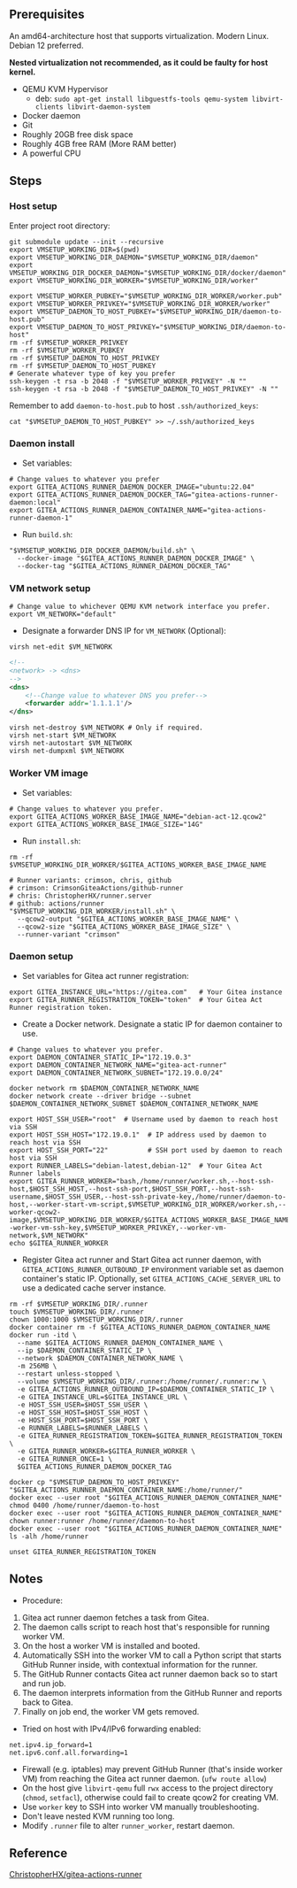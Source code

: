 ## Prerequisites

An amd64-architecture host that supports virtualization. Modern Linux. Debian 12 preferred.

**Nested virtualization not recommended, as it could be faulty for host kernel.**

- QEMU KVM Hypervisor
  - deb: `sudo apt-get install libguestfs-tools qemu-system libvirt-clients libvirt-daemon-system`
- Docker daemon
- Git
- Roughly 20GB free disk space
- Roughly 4GB free RAM (More RAM better)
- A powerful CPU

## Steps

### Host setup

Enter project root directory:
```shell
git submodule update --init --recursive
export VMSETUP_WORKING_DIR=$(pwd)
export VMSETUP_WORKING_DIR_DAEMON="$VMSETUP_WORKING_DIR/daemon"
export VMSETUP_WORKING_DIR_DOCKER_DAEMON="$VMSETUP_WORKING_DIR/docker/daemon"
export VMSETUP_WORKING_DIR_WORKER="$VMSETUP_WORKING_DIR/worker"
```
```shell
export VMSETUP_WORKER_PUBKEY="$VMSETUP_WORKING_DIR_WORKER/worker.pub"
export VMSETUP_WORKER_PRIVKEY="$VMSETUP_WORKING_DIR_WORKER/worker"
export VMSETUP_DAEMON_TO_HOST_PUBKEY="$VMSETUP_WORKING_DIR/daemon-to-host.pub"
export VMSETUP_DAEMON_TO_HOST_PRIVKEY="$VMSETUP_WORKING_DIR/daemon-to-host"
rm -rf $VMSETUP_WORKER_PRIVKEY
rm -rf $VMSETUP_WORKER_PUBKEY
rm -rf $VMSETUP_DAEMON_TO_HOST_PRIVKEY
rm -rf $VMSETUP_DAEMON_TO_HOST_PUBKEY
# Generate whatever type of key you prefer
ssh-keygen -t rsa -b 2048 -f "$VMSETUP_WORKER_PRIVKEY" -N ""
ssh-keygen -t rsa -b 2048 -f "$VMSETUP_DAEMON_TO_HOST_PRIVKEY" -N ""
```
Remember to add `daemon-to-host.pub` to host `.ssh/authorized_keys`:
```shell
cat "$VMSETUP_DAEMON_TO_HOST_PUBKEY" >> ~/.ssh/authorized_keys
```

### Daemon install

- Set variables:
```shell
# Change values to whatever you prefer
export GITEA_ACTIONS_RUNNER_DAEMON_DOCKER_IMAGE="ubuntu:22.04"
export GITEA_ACTIONS_RUNNER_DAEMON_DOCKER_TAG="gitea-actions-runner-daemon:local"
export GITEA_ACTIONS_RUNNER_DAEMON_CONTAINER_NAME="gitea-actions-runner-daemon-1"
```
- Run `build.sh`:
```shell
"$VMSETUP_WORKING_DIR_DOCKER_DAEMON/build.sh" \
  --docker-image "$GITEA_ACTIONS_RUNNER_DAEMON_DOCKER_IMAGE" \
  --docker-tag "$GITEA_ACTIONS_RUNNER_DAEMON_DOCKER_TAG"
```

### VM network setup

```shell
# Change value to whichever QEMU KVM network interface you prefer.
export VM_NETWORK="default"
```
- Designate a forwarder DNS IP for `VM_NETWORK` (Optional):
```shell
virsh net-edit $VM_NETWORK
```
```xml
<!--
<network> -> <dns>
-->
<dns>
    <!--Change value to whatever DNS you prefer-->
    <forwarder addr='1.1.1.1'/>
</dns>
```
```shell
virsh net-destroy $VM_NETWORK # Only if required.
virsh net-start $VM_NETWORK
virsh net-autostart $VM_NETWORK
virsh net-dumpxml $VM_NETWORK
```

### Worker VM image

- Set variables:
```shell
# Change values to whatever you prefer.
export GITEA_ACTIONS_WORKER_BASE_IMAGE_NAME="debian-act-12.qcow2"
export GITEA_ACTIONS_WORKER_BASE_IMAGE_SIZE="14G"
```
- Run `install.sh`:
```shell
rm -rf $VMSETUP_WORKING_DIR_WORKER/$GITEA_ACTIONS_WORKER_BASE_IMAGE_NAME
```
```shell
# Runner variants: crimson, chris, github
# crimson: CrimsonGiteaActions/github-runner
# chris: ChristopherHX/runner.server
# github: actions/runner
"$VMSETUP_WORKING_DIR_WORKER/install.sh" \
  --qcow2-output "$GITEA_ACTIONS_WORKER_BASE_IMAGE_NAME" \
  --qcow2-size "$GITEA_ACTIONS_WORKER_BASE_IMAGE_SIZE" \
  --runner-variant "crimson"
```

### Daemon setup

- Set variables for Gitea act runner registration:
```shell
export GITEA_INSTANCE_URL="https://gitea.com"   # Your Gitea instance 
export GITEA_RUNNER_REGISTRATION_TOKEN="token"  # Your Gitea Act Runner registration token.
```
- Create a Docker network. Designate a static IP for daemon container to use.
```shell
# Change values to whatever you prefer.
export DAEMON_CONTAINER_STATIC_IP="172.19.0.3"
export DAEMON_CONTAINER_NETWORK_NAME="gitea-act-runner"
export DAEMON_CONTAINER_NETWORK_SUBNET="172.19.0.0/24"

docker network rm $DAEMON_CONTAINER_NETWORK_NAME
docker network create --driver bridge --subnet $DAEMON_CONTAINER_NETWORK_SUBNET $DAEMON_CONTAINER_NETWORK_NAME
```
```shell
export HOST_SSH_USER="root"  # Username used by daemon to reach host via SSH
export HOST_SSH_HOST="172.19.0.1"  # IP address used by daemon to reach host via SSH
export HOST_SSH_PORT="22"          # SSH port used by daemon to reach host via SSH
export RUNNER_LABELS="debian-latest,debian-12"  # Your Gitea Act Runner labels
export GITEA_RUNNER_WORKER="bash,/home/runner/worker.sh,--host-ssh-host,$HOST_SSH_HOST,--host-ssh-port,$HOST_SSH_PORT,--host-ssh-username,$HOST_SSH_USER,--host-ssh-private-key,/home/runner/daemon-to-host,--worker-start-vm-script,$VMSETUP_WORKING_DIR_WORKER/worker.sh,--worker-qcow2-image,$VMSETUP_WORKING_DIR_WORKER/$GITEA_ACTIONS_WORKER_BASE_IMAGE_NAME,--worker-vm-ssh-key,$VMSETUP_WORKER_PRIVKEY,--worker-vm-network,$VM_NETWORK"
echo $GITEA_RUNNER_WORKER
```
- Register Gitea act runner and Start Gitea act runner daemon,
  with `GITEA_ACTIONS_RUNNER_OUTBOUND_IP` environment variable set as daemon container's static IP.
  Optionally, set `GITEA_ACTIONS_CACHE_SERVER_URL` to use a dedicated cache server instance.
```shell
rm -rf $VMSETUP_WORKING_DIR/.runner
touch $VMSETUP_WORKING_DIR/.runner
chown 1000:1000 $VMSETUP_WORKING_DIR/.runner
docker container rm -f $GITEA_ACTIONS_RUNNER_DAEMON_CONTAINER_NAME
docker run -itd \
  --name $GITEA_ACTIONS_RUNNER_DAEMON_CONTAINER_NAME \
  --ip $DAEMON_CONTAINER_STATIC_IP \
  --network $DAEMON_CONTAINER_NETWORK_NAME \
  -m 256MB \
  --restart unless-stopped \
  --volume $VMSETUP_WORKING_DIR/.runner:/home/runner/.runner:rw \
  -e GITEA_ACTIONS_RUNNER_OUTBOUND_IP=$DAEMON_CONTAINER_STATIC_IP \
  -e GITEA_INSTANCE_URL=$GITEA_INSTANCE_URL \
  -e HOST_SSH_USER=$HOST_SSH_USER \
  -e HOST_SSH_HOST=$HOST_SSH_HOST \
  -e HOST_SSH_PORT=$HOST_SSH_PORT \
  -e RUNNER_LABELS=$RUNNER_LABELS \
  -e GITEA_RUNNER_REGISTRATION_TOKEN=$GITEA_RUNNER_REGISTRATION_TOKEN \
  -e GITEA_RUNNER_WORKER=$GITEA_RUNNER_WORKER \
  -e GITEA_RUNNER_ONCE=1 \
  $GITEA_ACTIONS_RUNNER_DAEMON_DOCKER_TAG

docker cp "$VMSETUP_DAEMON_TO_HOST_PRIVKEY" "$GITEA_ACTIONS_RUNNER_DAEMON_CONTAINER_NAME:/home/runner/"
docker exec --user root "$GITEA_ACTIONS_RUNNER_DAEMON_CONTAINER_NAME" chmod 0400 /home/runner/daemon-to-host
docker exec --user root "$GITEA_ACTIONS_RUNNER_DAEMON_CONTAINER_NAME" chown runner:runner /home/runner/daemon-to-host
docker exec --user root "$GITEA_ACTIONS_RUNNER_DAEMON_CONTAINER_NAME" ls -alh /home/runner

unset GITEA_RUNNER_REGISTRATION_TOKEN
```

## Notes

- Procedure:
1. Gitea act runner daemon fetches a task from Gitea.
2. The daemon calls script to reach host that's responsible for running worker VM.
3. On the host a worker VM is installed and booted.
4. Automatically SSH into the worker VM to call a Python script that starts GitHub Runner inside, with contextual information for the runner.
5. The GitHub Runner contacts Gitea act runner daemon back so to start and run job.
6. The daemon interprets information from the GitHub Runner and reports back to Gitea.
7. Finally on job end, the worker VM gets removed.
- Tried on host with IPv4/IPv6 forwarding enabled:
```text
net.ipv4.ip_forward=1
net.ipv6.conf.all.forwarding=1
```
- Firewall (e.g. iptables) may prevent GitHub Runner (that's inside worker VM) from reaching the Gitea act runner daemon. (`ufw route allow`)
- On the host give `libvirt-qemu` full `rwx` access to the project directory (`chmod`, `setfacl`), otherwise could fail to create qcow2 for creating VM.
- Use `worker` key to SSH into worker VM manually troubleshooting.
- Don't leave nested KVM running too long.
- Modify `.runner` file to alter `runner_worker`, restart daemon.

## Reference

[ChristopherHX/gitea-actions-runner](https://github.com/ChristopherHX/gitea-actions-runner)